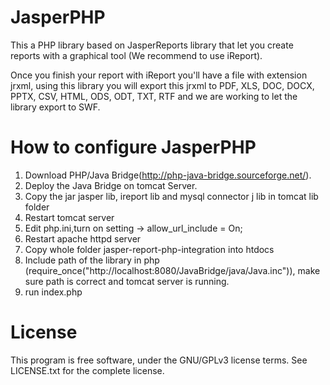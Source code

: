 JasperPHP
========
This a PHP library based on JasperReports library that let you create reports with a graphical tool (We recommend to use iReport).

Once you finish your report with iReport you'll have a file with extension jrxml, using this library you will export this jrxml to PDF, XLS, DOC, DOCX, PPTX, CSV, HTML, ODS, ODT, TXT, RTF and we are working to let the library export to SWF.


How to configure JasperPHP
=====================================

1. Download PHP/Java Bridge(http://php-java-bridge.sourceforge.net/).
2. Deploy the Java Bridge on tomcat Server.
3. Copy the jar jasper lib, ireport lib and mysql connector j lib in tomcat lib folder
4. Restart tomcat server
5. Edit php.ini,turn on setting -> allow_url_include = On;
6. Restart apache httpd server
7. Copy whole folder jasper-report-php-integration into htdocs  
8. Include path of the library in php (require_once("http://localhost:8080/JavaBridge/java/Java.inc")), make sure path is correct and tomcat server is running.
9. run index.php

License
=======
This program is free software, under the GNU/GPLv3 license terms.
See LICENSE.txt for the complete license.
